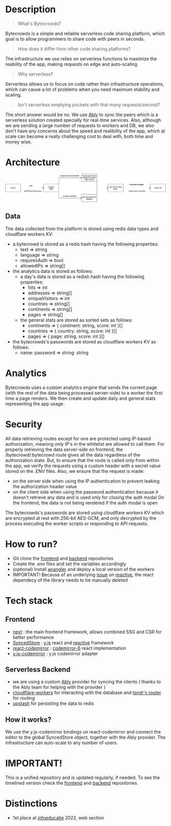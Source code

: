 # Description
> What's Bytecrowds?

Bytecrowds is a simple and reliable serverless code sharing platform, which goal is to allow programmers to share code with peers in seconds.

> How does it differ from other code sharing platforms?

The infrastructure we use relies on serverless functions to maximize the reability of the app, making requests on edge and auto-scaling

> Why serverless?

Serverless allows us to focus on code rather than infrastructure operations, which can cause a lot of problems when you need maximum stability and scaling.

> Isn't serverless emptying pockets with that many requests/second?

The short answer would be no. We use [Ably](https://ably.com/) to sync the peers which is a serverless solution created specially for real-time services.
Also, although we are sending a large number of requests to workers and DB, we also don't have any concerns about the speed and realibility of the app, which at scale can become a really challenging cost to deal with, both time and money wise.

# Architecture
![architecture](./assets/bytecrowds.drawio.png)

## Data
The data collected from the platform is stored using redis data types and cloudflare workers KV:
  * a bytecrowd is stored as a redis hash having the following properties:
    * text => string
    * language => string
    * requiresAuth => bool
    * allowedIPs => string[]
  * the analytics data is stored as follows: 
    * a day's data is stored as a redish hash having the following properties:
      * hits => int
      * addresses => string[]
      * uniqueVisitors => int
      * countries => string[]
      * continents => string[]
      * pages => string[]
    * the general stats are stored as sorted sets as follows:
      * continents => { continent: string, score: int }[]
      * countries => { country: string, score: int }[]
      * pages => { page: string, score: int }[]
  * the bytecrowds's passwords are stored as cloudflare workers KV as follows:
      * name: password => string: string

# Analytics
Bytecrowds uses a custom analytics engine that sends the current page (with the rest of the data being processed server-side) to a worker the first time a page renders. We then create and update daily and general stats representing the app usage.

# Security
All data retrieving routes except for one are protected using IP-based authorization, meaning only IP's in the whitelist are allowed to call them. For properly retrieving the data server-side on frontend, the /bytecrowd/:bytecrowd route gives all the data regardless of the authorization state. But, to ensure that the route is called only from within the app, we verify the requests using a custom header with a secret value stored on the .ENV files. Also, we ensure that the request is made:
   * on the server side when using the IP authentication to prevent leaking the authorization header value
   * on the client side when using the password authentication because it doesn't retrieve any data and is used only for closing the auth modal
On the frontend, the data is not being rendered if the auth modal is open

The bytecrowds's passwords are stored using cloudflare workers KV which are encrypted at rest with 256-bit AES-GCM, and only decrypted by the process executing the worker scripts or responding to API requests.


# How to run?
  - Git clone the [frontend](https://github.com/Bytecrowds/frontend) and [backend](https://github.com/Bytecrowds/backend) repositories
  - Create the .env files and set the variables accordingly
  - (optional) Install [wrangler](https://github.com/cloudflare/wrangler2) and deploy a local version of the workers
  - IMPORTANT! Because of an underlying [issue](https://github.com/YousefED/reactive/issues/8) on [reactive](https://github.com/YousefED/reactive), the react dependecy of the library needs to be manually deleted


# Tech stack

## Frontend
  * [next](https://nextjs.org/) : the main frontend framework, allows combined SSG and CSR for better performance
  * [SyncedStore](https://syncedstore.org/docs/) : [y.js](https://docs.yjs.dev/) react and [reactive](https://github.com/yousefed/reactive) framework
  * [react-codemirror](https://uiwjs.github.io/react-codemirror/) : [codemirror-6](https://codemirror.net/6/) react implementation
  * [y.js-codemirror](https://github.com/yjs/y-codemirror) : y.js codemirror adapter
  
## Serverless Backend
  * we are using a custom [Ably](https://ably.com/) provider for syncing the clients ( thanks to the Ably team for helping with the provider )
  * [cloudflare-workers](https://workers.cloudflare.com/) for interacting with the database and [tsndr's router](https://github.com/tsndr/cloudflare-worker-router) for routing
  * [upstash](https://upstash.com/) for persisting the data to redis
  
##  How it works?
  We use the y.js-codemirror bindings on react-codemirror and connect the editor to the global SyncedStore object, together with the Ably provider. The infrastructure can auto-scale to any number of users.
  
# IMPORTANT!
This is a unified repository and is updated regularly, if needed. To see the timelined version check the [frontend](https://github.com/Bytecrowds/frontend) and [backend](https://github.com/Bytecrowds/backend) repositories.

# Distinctions
- 1st place at [infoeducatie](https://infoeducatie.ro/) 2022, web section
  
